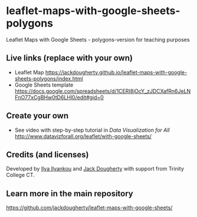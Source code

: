 # leaflet-maps-with-google-sheets-polygons
Leaflet Maps with Google Sheets - polygons-version for teaching purposes

## Live links (replace with your own)
- Leaflet Map https://jackdougherty.github.io/leaflet-maps-with-google-sheets-polygons/index.html
- Google Sheets template https://docs.google.com/spreadsheets/d/1CERI8jOcY_zJDCXafRn6JeLNFnO77xCgBHw0tD6LHl0/edit#gid=0

## Create your own
- See video with step-by-step tutorial in *Data Visualization for All* http://www.datavizforall.org/leaflet/with-google-sheets/

## Credits (and licenses)
Developed by [Ilya Ilyankou](https://github.com/ilyankou) and [Jack Dougherty](https://github.com/jackdougherty) with support from Trinity College CT.

## Learn more in the main repository
https://github.com/jackdougherty/leaflet-maps-with-google-sheets/
